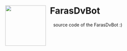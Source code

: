 <h1 style="margin-right: 100px;"> <img src="https://user-images.githubusercontent.com/93007857/212833886-58ce3c54-16c2-46fe-aeef-ec6be4446cba.png"
  width="128"
  height="128"
  style="float:left;">
  &nbsp;
  FarasDvBot
</h1>
&nbsp;
&nbsp;
&nbsp;
source code of the FarasDvBot :)
